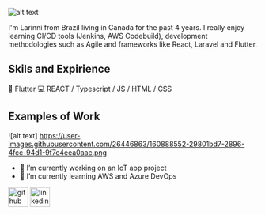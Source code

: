 ![alt text](https://user-images.githubusercontent.com/26446863/160886535-4d77ac18-f5bc-4261-8826-53759b876104.png)

I'm Larinni from Brazil living in Canada for the past 4 years. I really enjoy learning CI/CD tools (Jenkins, AWS Codebuild), development methodologies such as Agile and frameworks like React, Laravel and Flutter.  

## Skils and Expirience 
📲 Flutter 
💻 REACT / Typescript / JS / HTML / CSS 

## Examples of Work
![alt text] https://user-images.githubusercontent.com/26446863/160888552-29801bd7-2896-4fcc-94d1-9f7c4eea0aac.png

- 🔭 I’m currently working on an IoT app project 
- 🌱 I’m currently learning AWS and Azure DevOps 


[<img src='https://cdn.jsdelivr.net/npm/simple-icons@3.0.1/icons/github.svg' alt='github' height='40'>](https://github.com/https://github.com/larinnim)  [<img src='https://cdn.jsdelivr.net/npm/simple-icons@3.0.1/icons/linkedin.svg' alt='linkedin' height='40'>](https://www.linkedin.com/in/https://www.linkedin.com/in/larinni//)  


